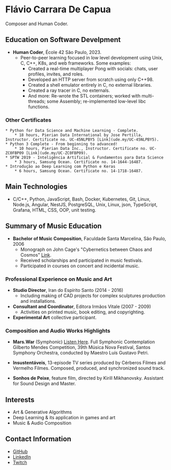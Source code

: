 # Flávio Carrara De Capua

Composer and Human Coder.

## Education on Software Develpment

* **Human Coder**, École 42 São Paulo, 2023.
    * Peer-to-peer learning focused in low level development using Unix, C, C++, K8s, and web frameworks. Some examples:
      * Created a real-time multiplayer Pong with socials: chats, user profiles, invites, and roles.
      * Developed an HTTP server from scratch using only C++98.
      * Created a shell emulator entirely in C, no external libraries.
	  * Created a ray tracer in C, no externals.
	  * And more: Re-wrote the STL containers; worked with multi-threads; some Assembly; re-implemented low-level libc functions.

### Other Certificates

    * Python for Data Science and Machine Learning - Complete.
        * 18 hours, Pierian Data International by Jose Pertilla, Instructor. Certificate no. UC-45NLPBY5 [Link](ude.my/UC-45NLPBY5).
    * Python 3 Complete - From beginning to advanced!
        * 10 hours, Pierian Data Inc., Instructor. Certificate no. UC-ZC0FBP09 [Link](ude.my/UC-ZC0FBP09).
    * SPTW 2019 - Inteligência Artificial & Fundamentos para Data Science
        * 3 hours, Samsung Ocean. Certificate no. 14-1644-16487.
    * Introdução ao Deep Learning com Python e Keras
        * 6 hours, Samsung Ocean. Certificate no. 14-1718-16487.

## Main Technologies 

* C/C++, Python, JavaScript, Bash, Docker, Kubernetes, Git, Linux, Node.js, Angular, NestJS, PostgreSQL, Unix, Linux, json, TypeScript, Grafana, HTML, CSS, OOP, unit testing.

## Summary of Music Education

* **Bachelor of Music Composition**, Faculdade Santa Marcelina, São Paulo, 2006
    * Monograph on John Cage's "Cybernetics between Chaos and Cosmos" [Link](https://github.com/fde-capu/fde-capu/blob/main/J-Cage.pdf).
    * Received scholarships and participated in music festivals.
    * Participated in courses on concert and incidental music.

### Professional Experience on Music and Art

* **Studio Director**, Iran do Espírito Santo (2014 - 2016)
	* Including making of CAD projects for complex sculptures production and installations.
* **Consultant and Coordinator**, Editora Irmãos Vitale (2007 - 2009)
	* Activities on printed music, book editing, and copyrighting.
* **Experimental Art** collective participant.

### Composition and Audio Works Highlights

* **Mars.War** (Symphonic) [Listen Here](https://github.com/fde-capu/fde-capu/blob/main/Flavio%20Carrara%20-%20Marte%20Guerra%20-%202004%20-%2010m28.mp3). Full Symphonic Contemplation Gilberto Mendes Competition, 39th Música Nova Festival, Santos Symphony Orchestra, conducted by Maestro Luís Gustavo Petri.

* **Insustentáveis**, 13-episode TV series produced by Cérberos Filmes and Vermelho Filmes. Composed, produced, and synchronized sound track. 

* **Sonhos de Peixe**, feature film, directed by Kirill Mikhanovsky. Assistant for Sound Design and Master.

## Interests

* Art & Generative Algorithms
* Deep Learning & its application in games and art
* Music & Audio Composition

## Contact Information

* [GitHub](https://www.github.com/fde-capu)
* [LinkedIn](https://www.linkedin.com/in/flaviocarrara/)
* [Twitch](https://www.twitch.com/fde-capu)
